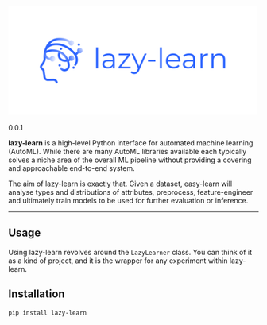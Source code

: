 
<img width="500" src="doc/logo/transparent_small.png">

0.0.1


**lazy-learn** is a high-level Python interface for automated machine learning (AutoML). While there are many AutoML libraries available each typically solves a niche area of the overall ML pipeline without providing a covering and approachable end-to-end system.

The aim of lazy-learn is exactly that. Given a dataset, easy-learn will analyse types and distributions of attributes, preprocess, feature-engineer and ultimately train models to be used for further evaluation or inference. 

---


## Usage

Using lazy-learn revolves around the `LazyLearner` class. You can think of it as a kind of project, and it is the wrapper for any experiment within lazy-learn.

## Installation

```
pip install lazy-learn
```